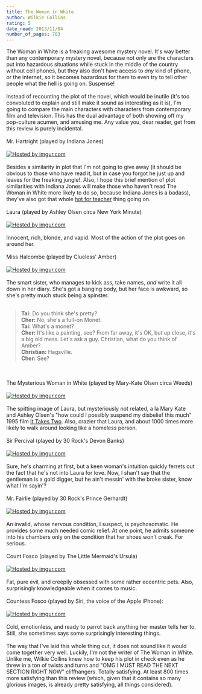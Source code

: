 ```yaml
---
title: The Woman in White
author: Wilkie Collins
rating: 5
date_read: 2013/11/04
number_of_pages: 783
---
```


The Woman in White is a freaking awesome mystery novel. It's way better than any contemporary mystery novel, because not only are the characters put into hazardous situations while stuck in the middle of the country without cell phones, but they also don't have access to <i>any</i> kind of phone, or the internet, so it becomes hazardous for them to even try to tell other people what the hell is going on. Suspense! <br/><br/>Instead of recounting the plot of the novel, which would be inutile (it's too convoluted to explain and still make it sound as interesting as it is), I'm going to compare the main characters with characters from contemporary film and television. This has the dual advantage of both showing off my pop-culture acumen, and amusing me. Any value you, dear reader, get from this review is purely incidental.<br/><br/>Mr. Hartright (played by Indiana Jones)<br/><br/><a href="http://imgur.com/0q6P6pi"><img src="http://i.imgur.com/0q6P6pi.jpg" title="Hosted by imgur.com" /></a><br/><br/>Besides a similarity in plot that I'm not going to give away (it should be obvious to those who have read it, but in case you forgot <spoiler>he just up and leaves for the freaking jungle!</spoiler>. Also, I hope this brief mention of plot similarities with Indiana Jones will make those who haven't read The Woman in White more likely to do so, because Indiana Jones is a badass), they've also got that whole <a href="http://www.youtube.com/watch?v=-4GZFbCqx18">hot for teacher</a> thing going on.<br/><br/>Laura (played by Ashley Olsen circa New York Minute)<br/><br/><a href="http://imgur.com/6fqi6Ff"><img src="http://i.imgur.com/6fqi6Ff.jpg" title="Hosted by imgur.com" /></a><br/><br/> Innocent, rich, blonde, and vapid. Most of the action of the plot goes on around her.<br/><br/>Miss Halcombe (played by Clueless' Amber)<br/><br/><a href="http://imgur.com/KFgFBw0"><img src="http://i.imgur.com/KFgFBw0.jpg" title="Hosted by imgur.com" /></a><br/><br/>The smart sister, who manages to kick ass, take names, <i>and</i> write it all down in her diary. She's got a banging body, but her face is awkward, so she's pretty much stuck being a spinster. <br/><br/><blockquote><b>Tai:</b> Do you think she's pretty? <br/><b>Cher:</b> No, she's a full-on Monet. <br/><b>Tai:</b> What's a monet? <br/><b>Cher:</b> It's like a painting, see? From far away, it's OK, but up close, it's a big old mess. Let's ask a guy. Christian, what do you think of Amber? <br/><b>Christian:</b> Hagsville. <br/><b>Cher:</b> See? </blockquote><br/><br/>The Mysterious Woman in White (played by Mary-Kate Olsen circa Weeds)<br/><br/><a href="http://imgur.com/pC2HlkR"><img src="http://i.imgur.com/pC2HlkR.jpg" title="Hosted by imgur.com" /></a><br/><br/>The spitting image of Laura, but mysteriously not related, a la Mary Kate and Ashley Olsen's "how could I possibly suspend my disbelief this much" 1995 film <a href="http://www.youtube.com/watch?v=BUpn-wq-YLY">It Takes Two</a>. Also, crazier that Laura, and about 1000 times more likely to walk around looking like a homeless person.<br/><br/>Sir Percival (played by 30 Rock's Devon Banks)<br/><br/><a href="http://imgur.com/38vWeUU"><img src="http://i.imgur.com/38vWeUU.gif" title="Hosted by imgur.com" /></a><br/><br/>Sure, he's charming at first, but a keen woman's intuition quickly ferrets out the fact that he's not into Laura for love. Now, I shan't say that the gentleman is a gold digger, but he ain't messin' with the broke sister, know what I'm sayin'?<br/><br/>Mr. Fairlie (played by 30 Rock's Prince Gerhardt)<br/><br/><a href="http://imgur.com/32YPqH6"><img src="http://i.imgur.com/32YPqH6.jpg" title="Hosted by imgur.com" /></a><br/><br/>An invalid, whose nervous condition, I suspect, is psychosomatic. He provides some much needed comic relief. At one point, he admits someone into his chambers only on the condition that her shoes won't creak. For serious.<br/><br/>Count Fosco (played by The Little Mermaid's Ursula)<br/><br/><a href="http://imgur.com/jhsIYEs"><img src="http://i.imgur.com/jhsIYEs.jpg" title="Hosted by imgur.com" /></a><br/><br/>Fat, pure evil, and creepily obsessed with some rather eccentric pets. Also, surprisingly knowledgeable when it comes to music.<br/><br/>Countess Fosco (played by Siri, the voice of the Apple iPhone):<br/><br/><a href="http://imgur.com/fsdZrIf"><img src="http://i.imgur.com/fsdZrIf.jpg" title="Hosted by imgur.com" /></a><br/><br/>Cold, emotionless, and ready to parrot back anything her master tells her to. Still, she sometimes says some surprisingly interesting things.<br/><br/>The way that I've laid this whole thing out, it does not sound like it would come together very well. Luckily, I'm not the writer of The Woman in White. Unlike me, Wilkie Collins knew how to keep his plot in check even as he threw in a ton of twists and turns and "OMG I MUST READ THE NEXT SECTION RIGHT NOW" cliffhangers. Totally satisfying. At least 800 times more satisfying than this review (which, given that it contains so many glorious images, is already pretty satisfying, all things considered).